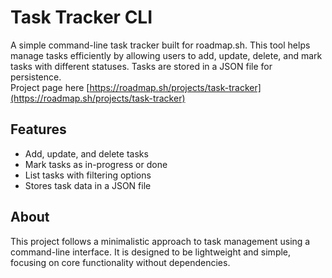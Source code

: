 # Task Tracker CLI  

A simple command-line task tracker built for roadmap.sh. This tool helps manage tasks efficiently by allowing users to add, update, delete, and mark tasks with different statuses. Tasks are stored in a JSON file for persistence.  
Project page here [https://roadmap.sh/projects/task-tracker](https://roadmap.sh/projects/task-tracker)
## Features  
- Add, update, and delete tasks  
- Mark tasks as in-progress or done  
- List tasks with filtering options  
- Stores task data in a JSON file  

## About  
This project follows a minimalistic approach to task management using a command-line interface. It is designed to be lightweight and simple, focusing on core functionality without dependencies.  
